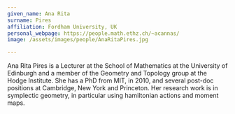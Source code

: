 ```yaml
---
given_name: Ana Rita
surname: Pires
affiliation: Fordham University, UK
personal_webpage: https://people.math.ethz.ch/~acannas/
image: /assets/images/people/AnaRitaPires.jpg

---
```

Ana Rita Pires is a Lecturer at the School of Mathematics at the University of Edinburgh and a member of the Geometry and Topology group at the Hodge Institute. She has a PhD from MIT, in 2010, and several post-doc positions at Cambridge, New York and Princeton.
Her research work is in symplectic geometry, in particular using hamiltonian actions and moment maps.

